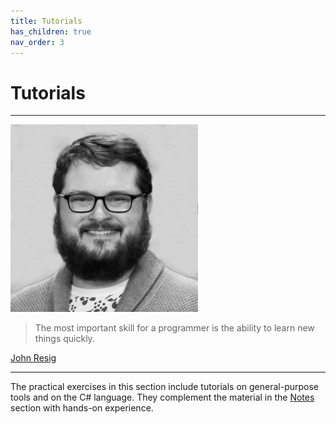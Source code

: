 ```yaml
---
title: Tutorials
has_children: true
nav_order: 3
---
```


# Tutorials

<hr class="splash">

![John Resig](../images/people/john_resig.png)

<blockquote class="pretty"><span>
The most important skill for a programmer is the ability to learn new things quickly.
</span></blockquote>
<p class="attribution"><a href="https://johnresig.com/">John Resig</a></p>
<hr class="splash">

The practical exercises in this section include tutorials on general-purpose tools and on the
C# language. They complement the material in the [Notes](../notes) section with hands-on experience.
